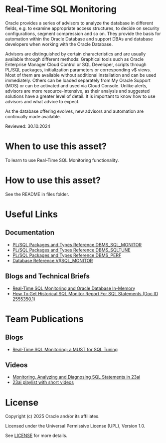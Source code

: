 # Real-Time SQL Monitoring

Oracle provides a series of advisors to analyze the database in different fields, e.g. to examine appropriate access structures, to decide on security configurations, segment compression and so on. They provide the basis for automation within the Oracle Database and support DBAs and database developers when working with the Oracle Database.

Advisors are distinguished by certain characteristics and are usually available through different methods: Graphical tools such as Oracle Enterprise Manager Cloud Control or SQL Developer, scripts through PL/SQL packages, initialization parameters or corresponding v$ views. Most of them are available without additional installation and can be used immediately. Others can be loaded separately from My Oracle Support (MOS) or can be activated and used via Cloud Console. Unlike alerts, advisors are more resource-intensive, as their analysis and suggested solutions have a greater level of detail. It is important to know how to use advisors and what advice to expect.

As the database offering evolves, new advisors and automation are continually made available.
 
Reviewed: 30.10.2024

# When to use this asset?

To learn to use Real-Time SQL Monitoring functionality. 

# How to use this asset?

See the README in files folder.

# Useful Links

## Documentation

- [PL/SQL Packages and Types Reference DBMS_SQL_MONITOR](https://docs.oracle.com/en/database/oracle/oracle-database/23/arpls/DBMS_SQL_MONITOR.html#GUID-13874A73-369E-42CD-9C43-A12F1B3BDEC6)
- [PL/SQL Packages and Types Reference DBMS_SQLTUNE](https://docs.oracle.com/en/database/oracle/oracle-database/23/arpls/DBMS_SQLTUNE.html#GUID-CFA1F851-1FC1-44D6-BB5C-76C3ADE1A483)
- [PL/SQL Packages and Types Reference DBMS_PERF](https://docs.oracle.com/en/database/oracle/oracle-database/23/arpls/DBMS_PERF.html#GUID-290C18B9-A2EF-468D-9D6E-B31D717082BB)
- [Database Reference V$SQL_MONITOR](https://docs.oracle.com/en/database/oracle/oracle-database/23/refrn/V-SQL_MONITOR.html#GUID-79E97A84-9C27-4A5E-AC0D-C12CB3E748E6)

## Blogs and Technical Briefs

- [Real-Time SQL Monitoring and Oracle Database In-Memory](https://www.oracle.com/a/ocom/docs/database/sql-monitor-brief.pdf)
- [How To Get Historical SQL Monitor Report For SQL Statements (Doc ID 2555350.1)](https://support.oracle.com/epmos/faces/DocumentDisplay?_afrLoop=366381867306540&parent=EXTERNAL_SEARCH&sourceId=HOWTO&id=2555350.1&_afrWindowMode=0&_adf.ctrl-state=cyqthpa8f_4)

# Team Publications

## Blogs

- [Real-Time SQL Monitoring: a MUST for SQL Tuning](https://blogs.oracle.com/coretec/post/oracle-database-real-time-sql-monitoring-one-of-the-most-important-tools)

## Videos

- [Monitoring, Analyzing and Diagnosing SQL Statements in 23ai](https://youtu.be/rbxNPetPH7c)
- [23ai playlist with short videos](https://www.youtube.com/playlist?list=PLHA__TOeNI7MNBND0JWQUqTYOQ1up-VHX)
  

# License

Copyright (c) 2025 Oracle and/or its affiliates.

Licensed under the Universal Permissive License (UPL), Version 1.0.

See [LICENSE](https://github.com/oracle-devrel/technology-engineering/blob/main/LICENSE) for more details.
